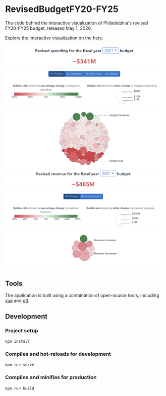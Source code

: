 # RevisedBudgetFY20-FY25

The code behind the interactive visualization of Philadelphia's revised FY20-FY25 budget, released May 1, 2020. 

Explore the interactive visualization on the [here](http://phlcontroller.staging.wpengine.com/philadelphia-audits/fy21-fy25-budget-revisions/).

![FY21 Spending Changes](public/spending.png)
![FY21 Revenue Changes](public/revenue.png)

## Tools

The application is built using a combination of open-source tools, including
[vue](https://github.com/vuejs/vue) and [d3](https://github.com/d3/d3).

## Development

### Project setup
```
npm install
```

### Compiles and hot-reloads for development
```
npm run serve
```

### Compiles and minifies for production
```
npm run build
```
